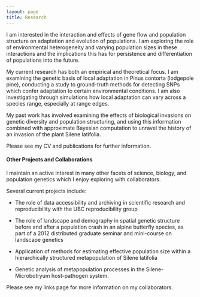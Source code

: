 ```yaml
---
layout: page
title: Research
---
```


I am interested in the interaction and effects of gene flow and population structure on adaptation and evolution of populations. I am exploring the role of environmental heterogeneity and varying population sizes in these interactions and the implications this has for persistence and differentiation of populations into the future.

My current research has both an empirical and theoretical focus. I am examining the genetic basis of local adaptation in Pinus contorta (lodgepole pine), conducting a study to ground-truth methods for detecting SNPs which confer adaptation to certain environmental conditions. I am also investigating through simulations how local adaptation can vary across a species range, especially at range edges.

My past work has involved examining the effects of biological invasions on genetic diversity and population structuring, and using this information combined with approximate Bayesian computation to unravel the history of an invasion of the plant Silene latifolia.


Please see my CV and publications for further information.


#### Other Projects and Collaborations

I maintain an active interest in many other facets of science, biology, and population genetics which I enjoy exploring with collaborators.

Several current projects include:

- The role of data accessibility and archiving in scientific research and  reproducibility with the UBC reproducibility group

-  The role of landscape and demography in spatial genetic structure before and after a population crash in an alpine butterfly species, as part of a 2012 distributed graduate seminar and mini-course on landscape genetics

- Application of methods for estimating effective population size within a hierarchically structured metapopulation of Silene latifolia

- Genetic analysis of metapopulation processes in the Silene-Microbotryum host-pathogen system.


Please see my links page for more information on my collaborators.
